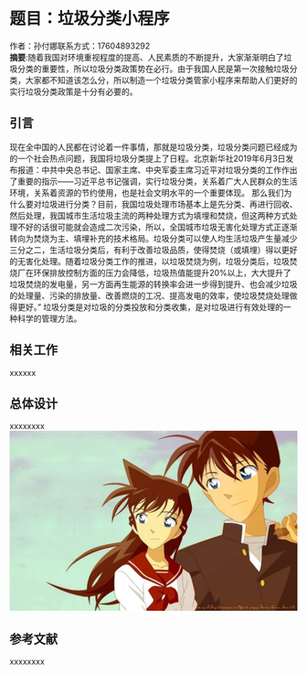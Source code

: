 # 题目：垃圾分类小程序
作者：孙付娜联系方式：17604893292 <br>
**摘要**:随着我国对环境重视程度的提高、人民素质的不断提升，大家渐渐明白了垃圾分类的重要性，所以垃圾分类政策势在必行。由于我国人民是第一次接触垃圾分类，大家都不知道该怎么分，所以制造一个垃圾分类管家小程序来帮助人们更好的实行垃圾分类政策是十分有必要的。
## 引言
现在全中国的人民都在讨论着一件事情，那就是垃圾分类，垃圾分类问题已经成为的一个社会热点问题，我国将垃圾分类提上了日程。北京新华社2019年6月3日发布报道：中共中央总书记、国家主席、中央军委主席习近平对垃圾分类的工作作出了重要的指示——习近平总书记强调，实行垃圾分类，关系着广大人民群众的生活环境，关系着资源的节约使用，也是社会文明水平的一个重要体现。
那么我们为什么要对垃圾进行分类？目前，我国垃圾处理市场基本上是先分类、再进行回收、然后处理，我国城市生活垃圾主流的两种处理方式为填埋和焚烧，但这两种方式处理不好的话很可能就会造成二次污染，所以，全国城市垃圾无害化处理方式正逐渐转向为焚烧为主、填埋补充的技术格局。垃圾分类可以使人均生活垃圾产生量减少三分之二，生活垃圾分类后，有利于改善垃圾品质，使得焚烧（或填埋）得以更好的无害化处理。随着垃圾分类工作的推进，以垃圾焚烧为例，垃圾分类后，垃圾焚烧厂在环保排放控制方面的压力会降低，垃圾热值能提升20%以上，大大提升了垃圾焚烧的发电量，另一方面再生能源的转换率会进一步得到提升、也会减少垃圾的处理量、污染的排放量、改善燃烧的工况、提高发电的效率，使垃圾焚烧处理做得更好。” 垃圾分类是对垃圾的分类投放和分类收集，是对垃圾进行有效处理的一种科学的管理方法。
## 相关工作
xxxxxx
## 总体设计
xxxxxxxx
![这是一张图](timg.jpg)
## 参考文献
xxxxxxxx

